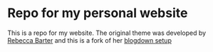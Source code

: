 # Repo for my personal website

This is a repo for my website.  The original theme was developed by [Rebecca Barter](http://www.rebeccabarter.com/) and this is a fork of her [blogdown setup](https://github.com/rlbarter/personal-website)
